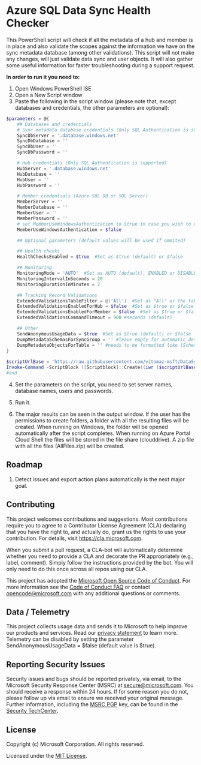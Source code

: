 # Azure SQL Data Sync Health Checker

This PowerShell script will check if all the metadata of a hub and member is in place and also validate the scopes against the information we have on the sync metadata database (among other validations). 
This script will not make any changes, will just validate data sync and user objects. 
It will also gather some useful information for faster troubleshooting during a support request.

**In order to run it you need to:**
1. Open Windows PowerShell ISE
 
2. Open a New Script window
 
3. Paste the following in the script window (please note that, except databases and credentials, the other parameters are optional):

```powershell
$parameters = @{
    ## Databases and credentials
    # Sync metadata database credentials (Only SQL Authentication is supported)
    SyncDbServer = '.database.windows.net'
    SyncDbDatabase = ''
    SyncDbUser = ''
    SyncDbPassword = ''

    # Hub credentials (Only SQL Authentication is supported)
    HubServer = '.database.windows.net'
    HubDatabase = ''
    HubUser = ''
    HubPassword = ''

    # Member credentials (Azure SQL DB or SQL Server)
    MemberServer = ''
    MemberDatabase = ''
    MemberUser = ''
    MemberPassword = ''
    # set MemberUseWindowsAuthentication to $true in case you wish to use integrated Windows authentication (MemberUser and MemberPassword will be ignored)
    MemberUseWindowsAuthentication = $false

    ## Optional parameters (default values will be used if ommited)

    ## Health checks
    HealthChecksEnabled = $true  #Set as $true (default) or $false

    ## Monitoring
    MonitoringMode = 'AUTO'  #Set as AUTO (default), ENABLED or DISABLED
    MonitoringIntervalInSeconds = 20
    MonitoringDurationInMinutes = 2

    ## Tracking Record Validations
    ExtendedValidationsTableFilter = @('All')  #Set as "All" or the tables you need using '[dbo].[TableName1]','[dbo].[TableName2]'
    ExtendedValidationsEnabledForHub = $false  #Set as $true or $false (default)
    ExtendedValidationsEnabledForMember = $false  #Set as $true or $false (default)
    ExtendedValidationsCommandTimeout = 900 #seconds (default)

    ## Other
    SendAnonymousUsageData = $true  #Set as $true (default) or $false
    DumpMetadataSchemasForSyncGroup = '' #leave empty for automatic detection
    DumpMetadataObjectsForTable = '' #needs to be formatted like [SchemaName].[TableName]
}
 
$scriptUrlBase = 'https://raw.githubusercontent.com/vitomaz-msft/DataSyncHealthChecker/master'
Invoke-Command -ScriptBlock ([Scriptblock]::Create((iwr ($scriptUrlBase+'/Data%20Sync%20Health%20Checker.ps1')).Content)) -ArgumentList $parameters
#end
```
4. Set the parameters on the script, you need to set server names, database names, users and passwords.

5. Run it.

6. The major results can be seen in the output window. 
If the user has the permissions to create folders, a folder with all the resulting files will be created.
When running on Windows, the folder will be opened automatically after the script completes.
When running on Azure Portal Cloud Shell the files will be stored in the file share (clouddrive).
A zip file with all the files (AllFiles.zip) will be created.

## Roadmap
1. Detect issues and export action plans automatically is the next major goal.


## Contributing

This project welcomes contributions and suggestions.  Most contributions require you to agree to a
Contributor License Agreement (CLA) declaring that you have the right to, and actually do, grant us
the rights to use your contribution. For details, visit https://cla.microsoft.com.

When you submit a pull request, a CLA-bot will automatically determine whether you need to provide
a CLA and decorate the PR appropriately (e.g., label, comment). Simply follow the instructions
provided by the bot. You will only need to do this once across all repos using our CLA.

This project has adopted the [Microsoft Open Source Code of Conduct](https://opensource.microsoft.com/codeofconduct/).
For more information see the [Code of Conduct FAQ](https://opensource.microsoft.com/codeofconduct/faq/) or
contact [opencode@microsoft.com](mailto:opencode@microsoft.com) with any additional questions or comments.


## Data / Telemetry

This project collects usage data and sends it to Microsoft to help improve our products and services.
Read our [privacy statement](https://go.microsoft.com/fwlink/?LinkId=521839) to learn more.
Telemetry can be disabled by setting the parameter SendAnonymousUsageData = $false (default value is $true).


## Reporting Security Issues

Security issues and bugs should be reported privately, via email, to the Microsoft Security
Response Center (MSRC) at [secure@microsoft.com](mailto:secure@microsoft.com). You should
receive a response within 24 hours. If for some reason you do not, please follow up via
email to ensure we received your original message. Further information, including the
[MSRC PGP](https://technet.microsoft.com/en-us/security/dn606155) key, can be found in
the [Security TechCenter](https://technet.microsoft.com/en-us/security/default).


## License

Copyright (c) Microsoft Corporation. All rights reserved.

Licensed under the [MIT License](./LICENSE).